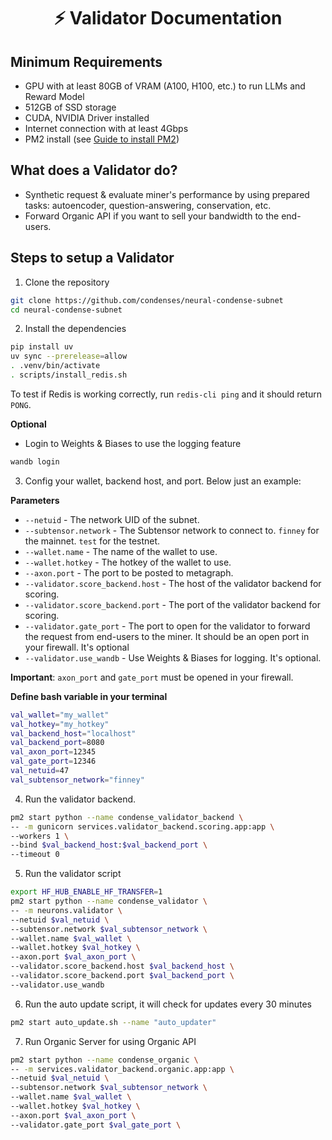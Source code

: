 <div align="center">

# ⚡ Validator Documentation

</div>

## Minimum Requirements
- GPU with at least 80GB of VRAM (A100, H100, etc.) to run LLMs and Reward Model
- 512GB of SSD storage
- CUDA, NVIDIA Driver installed
- Internet connection with at least 4Gbps
- PM2 install (see [Guide to install PM2](./pm2.md))

## What does a Validator do?

- Synthetic request & evaluate miner's performance by using prepared tasks: autoencoder, question-answering, conservation, etc.
- Forward Organic API if you want to sell your bandwidth to the end-users.

## Steps to setup a Validator

1. Clone the repository
```bash
git clone https://github.com/condenses/neural-condense-subnet
cd neural-condense-subnet
```

2. Install the dependencies
```bash
pip install uv
uv sync --prerelease=allow
. .venv/bin/activate
. scripts/install_redis.sh
```
To test if Redis is working correctly, run `redis-cli ping` and it should return `PONG`.

**Optional**
- Login to Weights & Biases to use the logging feature
```bash
wandb login
```

3. Config your wallet, backend host, and port. Below just an example:

**Parameters**
- `--netuid` - The network UID of the subnet.
- `--subtensor.network` - The Subtensor network to connect to. `finney` for the mainnet. `test` for the testnet.
- `--wallet.name` - The name of the wallet to use.
- `--wallet.hotkey` - The hotkey of the wallet to use.
- `--axon.port` - The port to be posted to metagraph.
- `--validator.score_backend.host` - The host of the validator backend for scoring.
- `--validator.score_backend.port` - The port of the validator backend for scoring.
- `--validator.gate_port` - The port to open for the validator to forward the request from end-users to the miner. It should be an open port in your firewall. It's optional
- `--validator.use_wandb` - Use Weights & Biases for logging. It's optional.

**Important**: `axon_port` and `gate_port` must be opened in your firewall.

**Define bash variable in your terminal**
```bash
val_wallet="my_wallet"
val_hotkey="my_hotkey"
val_backend_host="localhost"
val_backend_port=8080
val_axon_port=12345
val_gate_port=12346
val_netuid=47
val_subtensor_network="finney"
```

4. Run the validator backend.
```bash
pm2 start python --name condense_validator_backend \
-- -m gunicorn services.validator_backend.scoring.app:app \
--workers 1 \
--bind $val_backend_host:$val_backend_port \
--timeout 0
```

5. Run the validator script
```bash
export HF_HUB_ENABLE_HF_TRANSFER=1
pm2 start python --name condense_validator \
-- -m neurons.validator \
--netuid $val_netuid \
--subtensor.network $val_subtensor_network \
--wallet.name $val_wallet \
--wallet.hotkey $val_hotkey \
--axon.port $val_axon_port \
--validator.score_backend.host $val_backend_host \
--validator.score_backend.port $val_backend_port \
--validator.use_wandb
```

6. Run the auto update script, it will check for updates every 30 minutes
```bash
pm2 start auto_update.sh --name "auto_updater"
```

7. Run Organic Server for using Organic API
```bash
pm2 start python --name condense_organic \
-- -m services.validator_backend.organic.app:app \
--netuid $val_netuid \
--subtensor.network $val_subtensor_network \
--wallet.name $val_wallet \
--wallet.hotkey $val_hotkey \
--axon.port $val_axon_port \
--validator.gate_port $val_gate_port \
```
